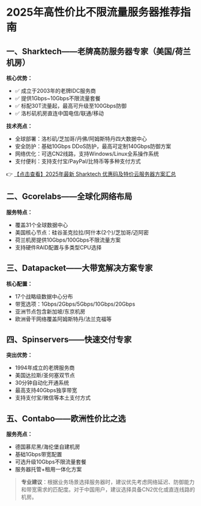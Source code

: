 # 2025年高性价比不限流量服务器推荐指南

## 一、Sharktech——老牌高防服务器专家（美国/荷兰机房）

**核心优势：**
- ✅ 成立于2003年的老牌IDC服务商
- ✅ 提供1Gbps~10Gbps不限流量套餐
- ✅ 标配30T流量起，最高可升级至100Gbps防御
- ✅ 洛杉矶机房直连中国电信/联通/移动

**技术亮点：**
- 全球部署：洛杉矶/芝加哥/丹佛/阿姆斯特丹四大数据中心
- 安全防护：基础10Gbps DDoS防护，最高可定制140Gbps防御方案
- 网络优化：可选CN2线路，支持Windows/Linux全系操作系统
- 支付便利：支持支付宝/PayPal/比特币等多种支付方式

👉 [【点击查看】2025年最新 Sharktech 优惠码及特价云服务器方案汇总](https://bit.ly/Sharktech)

## 二、Gcorelabs——全球化网络布局

**服务特点：**
- 覆盖31个全球数据中心
- 美国核心节点：硅谷圣克拉拉/阿什本(2个)/芝加哥/迈阿密
- 荷兰机房提供10Gbps/100Gbps不限流量方案
- 支持硬件RAID配置与多类型CPU选择

## 三、Datapacket——大带宽解决方案专家

**核心配置：**
- 17个战略级数据中心分布
- 带宽选项：1Gbps/2Gbps/5Gbps/10Gbps/20Gbps
- 亚洲节点包含新加坡/东京机房
- 欧洲骨干网络覆盖阿姆斯特丹/法兰克福等

## 四、Spinservers——快速交付专家

**突出优势：**
- 1994年成立的老牌服务商
- 美国达拉斯/圣何塞双节点
- 30分钟自动化开通系统
- 最高支持40Gbps独享带宽
- 支持支付宝/微信等本土支付方式

## 五、Contabo——欧洲性价比之选

**服务亮点：**
- 德国慕尼黑/海伦堡自建机房
- 基础1Gbps带宽配置
- 可选升级10Gbps不限流量套餐
- 服务器托管+租用一体化方案

> **专业建议**：根据业务场景选择服务器时，建议优先考虑网络延迟、防御能力和带宽需求的匹配度。对于中国用户，建议选择具备CN2优化或直连线路的机房。